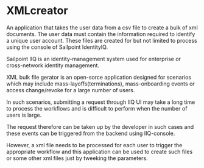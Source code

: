 # XMLcreator

An application that takes the user data from a csv file to create a bulk of xml documents.
The user data must contain the information required to identify a unique user account. These files are created for but not limited to process using the console of Sailpoint IdentityIQ.

Sailpoint IIQ is an identity-management system used for enterprise or cross-network identity management.

XML bulk file gerator is an open-sorce application designed for scenarios which may include mass-layoffs(terminations), mass-onboarding events or access change/revoke for a large number of users.

In such scenarios, submitting a request through IIQ UI may take a long time to process the workflows and is difficult to perform when the number of users is large. 

The request therefore can be taken up by the developer in such cases and these events can be triggered from the backend using IIQ-console. 

However, a xml file needs to be processed for each user to trigger the appropriate workflow and this application can be used to create such files or some other xml files just by tweeking the parameters.
